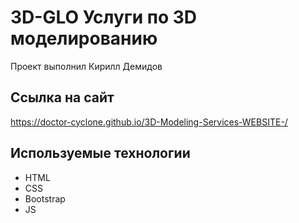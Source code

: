 # 3D-GLO Услуги по 3D моделированию
Проект выполнил Кирилл Демидов

## Ссылка на сайт
https://doctor-cyclone.github.io/3D-Modeling-Services-WEBSITE-/

## Используемые технологии
- HTML
- CSS
- Bootstrap
- JS
